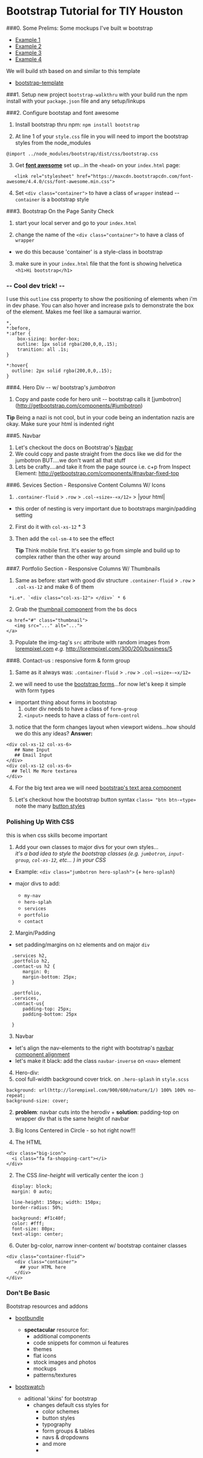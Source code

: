 # Bootstrap Tutorial for TIY Houston

###0. Some Prelims:
Some mockups I've built w bootstrap
- [Example 1](http://t3patterson.github.io/Portfolio/)
- [Example 2](http://lingerie-x.herokuapp.com/)
- [Example 3](http://t3patterson.github.io/LaCondesa/)
- [Example 4](http://t3patterson.github.io/furniture-dealer/)

We will build sth based on and similar to this template 
- [bootstrap-template](http://ironsummitmedia.github.io/startbootstrap-agency/)

###1. Setup new project `bootstrap-walkthru` with your build
run the npm install with your `package.json` file and any setup/linkups


###2. Configure bootstap and font awesome
1. Install bootstrap thru npm: `npm install bootstrap`  

2. At line 1 of your `style.css` file in you will need to import the bootstrap styles from the node_modules     
  ```
  @import ../node_modules/bootstrap/dist/css/bootstrap.css
  ```

3. Get **[font awesome](https://fortawesome.github.io/Font-Awesome/get-started/)** set up...in the `<head>` on your `index.html` page:
```
   <link rel="stylesheet" href="https://maxcdn.bootstrapcdn.com/font-awesome/4.4.0/css/font-awesome.min.css"> 
```

4. Set `<div class="container">` to have a class of `wrapper` instead -- `container` is a bootstrap style


###3. Bootstrap On the Page Sanity Check
1. start your local server and go to your `index.html`  

2. change the name of the `<div class="container">` to have a class of `wrapper`
  * we do this because 'container' is a style-class in bootstrap  

3. make sure in your `index.html` file that the font is showing helvetica
`<h1>Hi bootstrap</h1>`

### -- Cool dev trick! --
I use this `outline` css property to show the positioning of elements when i'm in dev phase. You can also hover and increase pxls to demonstrate the box of the element. Makes me feel like a samaurai warrior. 
```
*,
*:before,
*:after {
    box-sizing: border-box;
    outline: 1px solid rgba(200,0,0,.15);
    tranition: all .1s;
}

*:hover{
  outline: 2px solid rgba(200,0,0,.15);
}
```

###4. Hero Div -- w/ bootstrap's *jumbotron*
1. Copy and paste code for hero unit -- bootstrap calls it [jumbotron] (http://getbootstrap.com/components/#jumbotron)

**Tip**
Being a nazi is not cool, but in your code being an indentation nazis are okay. Make sure your html is indented right

###5. Navbar
1. Let's checkout the docs on Bootstrap's [Navbar](http://getbootstrap.com/components/#navbar)
2. We could copy and paste straight from the docs like we did for the jumbotron BUT....we don't want all that stuff
3. Lets be crafty....and take it from the page source i.e. c+p from Inspect Element: http://getbootstrap.com/components/#navbar-fixed-top

###6. Sevices Section - Responsive Content Columns W/ Icons
1. `.container-fluid` > `.row` > `.col-«size»-«x/12»` >  |your html|
  * this order of nesting is very important due to bootstraps margin/padding setting

2. First do it with `col-xs-12` * 3  
  
3. Then add the `col-sm-4` to see the effect  

   **Tip**
Think mobile first. It's easier to go from simple and build up to complex rather than the other way around

###7. Portfolio Section - Responsive Columns W/ Thumbnails
   1. Same as before: start with good div structure `.container-fluid` > `.row` > `.col-xs-12` and make 6 of them  
      
     *i.e*. `<div class="col-xs-12"> </div>` * 6
 
   2.  Grab the [thumbnail component](http://getbootstrap.com/components/#thumbnails-default) from the bs docs
   ```
   <a href="#" class="thumbnail">
      <img src="..." alt="...">
   </a>
   ```
 
   3. Populate the img-tag's  `src` attribute with random images from [lorempixel.com](http://lorempixel.com/)
*e.g.* http://lorempixel.com/300/200/business/5

###8. Contact-us : responsive form & form group
1. Same as it always was:
  `.container-fluid` > `.row` > `.col-«size»-«x/12»`

2. we will need to use the [bootstrap forms](http://getbootstrap.com/css/#forms-example)...for now let's keep it simple with form types
  - important thing about forms in bootstrap
    1. outer div needs to have a class of `form-group`
    2. `<input>` needs to have a class of `form-control`

3. notice that the form changes layout when viewport widens...how should we do this any ideas?
  **Answer:** 
  ```
  <div col-xs-12 col-xs-6> 
     ## Name Input 
     ## Email Input
  </div>
  <div col-xs-12 col-xs-6>
    ## Tell Me More textarea
  </div>

  ```

4. For the big text area we will need [bootstrap's text area component](http://getbootstrap.com/css/#textarea)

5. Let's checkout how the bootstrap button syntax `class= "btn btn-«type»`  note the many [button styles](http://getbootstrap.com/css/#buttons-options)





### Polishing Up With CSS
this is when css skills become important
1. Add your own classes to major divs for your own styles...   
  *it's a bad idea to style the bootstrap classes (e.g. `jumbotron`, `input-group`, `col-xs-12`, etc... ) in your CSS*  

  - Example: `<div class="jumbotron hero-splash">` (+ `hero-splash`)
    
  - major divs to add:   
    - `my-nav`
    - `hero-splah`
    - `services`
    - `portfolio`
    - `contact`
  
2. Margin/Padding
  - set padding/margins on `h2` elements and on major `div`
  ```
    .services h2,
    .portfolio h2,
    .contact-us h2 {
        margin: 0;
        margin-bottom: 25px;
    }

    .portfolio, 
    .services, 
    .contact-us{
        padding-top: 25px;
        padding-bottom: 25px

    }
  ```

3. Navbar
  + let's align the nav-elements to the right with bootstrap's
    [navbar component alignment](http://getbootstrap.com/components/#navbar-component-alignment)
  + let's make it black: add the class `navbar-inverse` on `<nav>` element

4. Hero-div:
  1. cool full-width background cover trick. on `.hero-splash` in `style.scss`
  ```
  background: url(http://lorempixel.com/900/600/nature/1/) 100% 100% no-repeat;
  background-size: cover;
  ```
   
  2. **problem**: navbar cuts into the herodiv
    + **solution**: padding-top on wrapper div that is the same height of navbar

5. Big Icons Centered in Circle - so hot right now!!!
  1. The HTML  
  ```
  <div class="big-icon">
    <i class="fa fa-shopping-cart"></i>
  </div>
  ```

  2. The CSS
  *line-height* will vertically center the icon :)
  ```
    display: block;
    margin: 0 auto;

    line-height: 150px; width: 150px;
    border-radius: 50%;

    background: #f1c40f;
    color: #fff;
    font-size: 80px;
    text-align: center;
  ```

6. Outer bg-color, narrow inner-content w/ bootstrap container classes
```
<div class="container-fluid">
   <div class="container">
     ## your HTML here
   </div>
</div>

```
  

### Don't Be Basic
Bootstrap resources and addons
- [bootbundle](http://www.bootbundle.com/)
  - **spectacular** resource for:
    + additional components
    + code snippets for common ui features
    + themes
    + flat icons
    + stock images and photos
    + mockups
    + patterns/textures

- [bootswatch](https://bootswatch.com/)
  + aditional 'skins' for bootstrap
    + changes default css styles for
      + color schemes
      + button styles
      + typography 
      + form groups & tables
      + navs & dropdowns
      + and more
      + 


